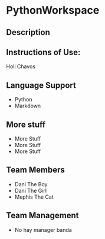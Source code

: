 # PythonWorkspace
## Description 

## Instructions of Use:
Holi Chavos

## Language Support
- Python
- Markdown

## More stuff
- More Stuff
- More Stuff
- More Stuff

## Team Members
- Dani The Boy
- Dani The Girl
- Mephis The Cat


## Team Management
- No hay manager banda